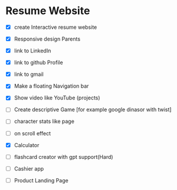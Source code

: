 # Resume Website

- [x] create Interactive resume website
- [x] Responsive design Parents
- [x] link to LinkedIn
- [x] link to github Profile
- [x] link to gmail
- [X] Make a floating Navigation bar
- [X] Show video like YouTube (projects)
- [ ] Create descriptive Game [for example google dinasor with twist]
- [ ] character stats like page
- [ ] on scroll effect
- [X] Calculator
- [ ] flashcard creator with gpt support(Hard)
- [ ] Cashier app
- [ ] Product Landing Page



